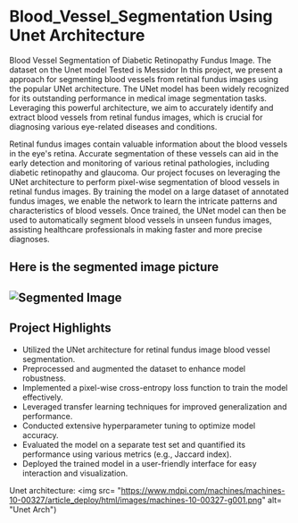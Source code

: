 # Blood_Vessel_Segmentation Using Unet Architecture
Blood Vessel Segmentation of Diabetic Retinopathy Fundus Image. The dataset on the Unet model Tested is Messidor
In this project, we present a approach for segmenting blood vessels from retinal fundus images using the popular UNet architecture. The UNet model has been widely recognized for its outstanding performance in medical image segmentation tasks. Leveraging this powerful architecture, we aim to accurately identify and extract blood vessels from retinal fundus images, which is crucial for diagnosing various eye-related diseases and conditions.  

Retinal fundus images contain valuable information about the blood vessels in the eye's retina. Accurate segmentation of these vessels can aid in the early detection and monitoring of various retinal pathologies, including diabetic retinopathy and glaucoma.
Our project focuses on leveraging the UNet architecture to perform pixel-wise segmentation of blood vessels in retinal fundus images. By training the model on a large dataset of annotated fundus images, we enable the network to learn the intricate patterns and characteristics of blood vessels. Once trained, the UNet model can then be used to automatically segment blood vessels in unseen fundus images, assisting healthcare professionals in making faster and more precise diagnoses.
<h2>Here is the segmented image picture<h2>

<img src="https://user-images.githubusercontent.com/68460013/236637428-01478ca1-333d-4a13-8322-15e3e1c06dd0.png" alt="Segmented Image">

<h2>Project Highlights</h2>
<ul>
  <li>Utilized the UNet architecture for retinal fundus image blood vessel segmentation.</li>
  <li>Preprocessed and augmented the dataset to enhance model robustness.</li>
  <li>Implemented a pixel-wise cross-entropy loss function to train the model effectively.</li>
  <li>Leveraged transfer learning techniques for improved generalization and performance.</li>
  <li>Conducted extensive hyperparameter tuning to optimize model accuracy.</li>
  <li>Evaluated the model on a separate test set and quantified its performance using various metrics (e.g., Jaccard index).</li>
  <li>Deployed the trained model in a user-friendly interface for easy interaction and visualization.</li>
</ul>

Unet architecture:
<img src= "https://www.mdpi.com/machines/machines-10-00327/article_deploy/html/images/machines-10-00327-g001.png" alt= "Unet Arch")



